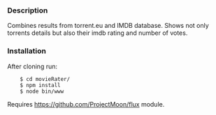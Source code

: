 ### Description

Combines results from torrent.eu and IMDB database. Shows not only torrents details but also their imdb rating and number of votes.

### Installation

After cloning run:
```
    $ cd movieRater/
    $ npm install
    $ node bin/www
```
Requires https://github.com/ProjectMoon/flux module.
